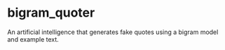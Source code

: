# bigram_quoter
An artificial intelligence that generates fake quotes using a bigram model and example text.
